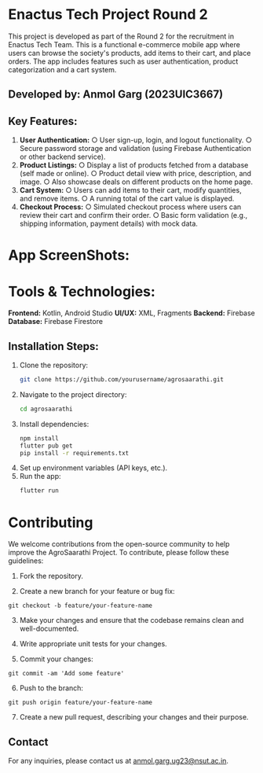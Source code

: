 # Enactus Tech Project Round 2
This project is developed as part of the Round 2 for the recruitment in Enactus Tech Team. 
This is a functional e-commerce mobile app where users can browse the society's products, add items to their cart, and place orders. 
The app includes features such as user authentication, product categorization and a cart system.

## Developed by: Anmol Garg (2023UIC3667)

## Key Features:
1. **User Authentication:**
○ User sign-up, login, and logout functionality.
○ Secure password storage and validation (using Firebase Authentication or other
backend service).
2. **Product Listings:**
○ Display a list of products fetched from a database (self made or online).
○ Product detail view with price, description, and image.
○ Also showcase deals on different products on the home page.
3. **Cart System:**
○ Users can add items to their cart, modify quantities, and remove items.
○ A running total of the cart value is displayed.
4. **Checkout Process:**
○ Simulated checkout process where users can review their cart and confirm their
order.
○ Basic form validation (e.g., shipping information, payment details) with mock
data.

# App ScreenShots:

# Tools & Technologies:
**Frontend:** Kotlin, Android Studio
**UI/UX:** XML, Fragments
**Backend:** Firebase
**Database:** Firebase Firestore

## Installation Steps:
1. Clone the repository:
    ```bash
    git clone https://github.com/yourusername/agrosaarathi.git
    ```
2. Navigate to the project directory:
    ```bash
    cd agrosaarathi
    ```
3. Install dependencies:
    ```bash
    npm install
    flutter pub get
    pip install -r requirements.txt
    ```
4. Set up environment variables (API keys, etc.).
5. Run the app:
    ```bash
    flutter run
    ```

# Contributing
We welcome contributions from the open-source community to help improve the AgroSaarathi Project. To contribute, please follow these guidelines:

1. Fork the repository.

2. Create a new branch for your feature or bug fix:

`git checkout -b feature/your-feature-name`

3. Make your changes and ensure that the codebase remains clean and well-documented.

4. Write appropriate unit tests for your changes.

5. Commit your changes:

`git commit -am 'Add some feature'`

6. Push to the branch:

`git push origin feature/your-feature-name`

7. Create a new pull request, describing your changes and their purpose.

## Contact
For any inquiries, please contact us at [anmol.garg.ug23@nsut.ac.in](mailto:email@example.com).
